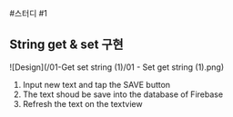 #스터디 #1
## String get & set 구현

![Design](/01-Get set string (1)/01 - Set get string (1).png)


1. Input new text and tap the SAVE button
2. The text shoud be save into the database of Firebase
3. Refresh the text on the textview